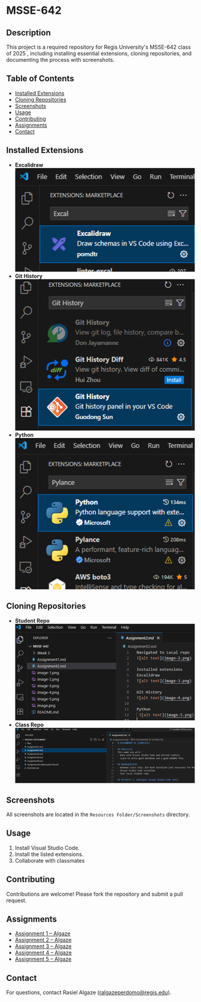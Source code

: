 # MSSE-642
## Description
This project is a required repository for Regis University's MSSE-642 class of 2025 , including installing essential extensions, cloning repositories, and documenting the process with screenshots.

## Table of Contents
- [Installed Extensions](#installed-extensions)
- [Cloning Repositories](#cloning-repositories)
- [Screenshots](#screenshots)
- [Usage](#usage)
- [Contributing](#contributing)
- [Assignments](#assignments)
- [Contact](#contact)

## Installed Extensions
- **Excalidraw**  
  ![Excalidraw](./Resources%20Folder/Screenshots/image-1.png)
- **Git History**  
  ![Git History](./Resources%20Folder/Screenshots/image-2.png)
- **Python**  
  ![Python](./Resources%20Folder/Screenshots/image-3.png)

## Cloning Repositories
- **Student Repo**  
  ![Student Repo](./Resources%20Folder/Screenshots/image-4.png)
- **Class Repo**  
  ![Class Repo](./Resources%20Folder/Screenshots/image-5.png)

## Screenshots
All screenshots are located in the `Resources Folder/Screenshots` directory.

## Usage
1. Install Visual Studio Code.
2. Install the listed extensions.
3. Collaborate with classmates

## Contributing
Contributions are welcome! Please fork the repository and submit a pull request.

## Assignments
- [Assignment 1 – Algaze](./Assignment1.md)
- [Assignment 2 – Algaze](./Assignment2-Algaze.md)
- [Assignment 3 – Algaze](./Assignment3-Algaze.md)
- [Assignment 4 – Algaze](./Assignment4-Algaze.md)
- [Assignment 5 – Algaze](./Assignment5-Algaze.md)
## Contact
For questions, contact Rasiel Algaze (ralgazeperdomo@regis.edu).